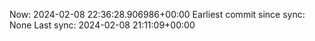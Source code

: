Now: 2024-02-08 22:36:28.906986+00:00 Earliest commit since sync: None Last sync: 2024-02-08 21:11:09+00:00
